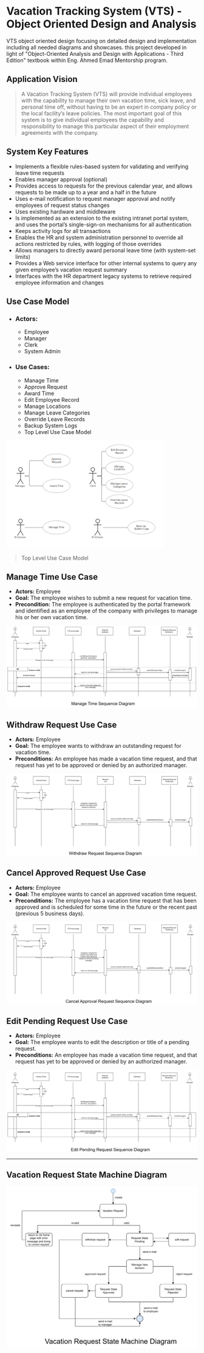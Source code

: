 # Vacation Tracking System (VTS) - Object Oriented Design and Analysis
VTS object oriented design focusing on detailed design and implementation including all needed diagrams and showcases.
this project developed in light of "Object-Oriented Analysis and Design with Applications - Third Edition" textbook within Eng. Ahmed Emad Mentorship program.
## Application Vision
>A Vacation Tracking System (VTS) will provide individual employees with the
capability to manage their own vacation time, sick leave, and personal time off,
without having to be an expert in company policy or the local facility’s leave
policies.
The most important goal of this system is to give individual employees the capability
and responsibility to manage this particular aspect of their employment
agreements with the company.
## System Key Features
- Implements a flexible rules-based system for validating and verifying leave
time requests
- Enables manager approval (optional)
- Provides access to requests for the previous calendar year, and allows
requests to be made up to a year and a half in the future
- Uses e-mail notification to request manager approval and notify employees
of request status changes
- Uses existing hardware and middleware
- Is implemented as an extension to the existing intranet portal system, and
uses the portal’s single-sign-on mechanisms for all authentication
- Keeps activity logs for all transactions
- Enables the HR and system administration personnel to override all actions
restricted by rules, with logging of those overrides
- Allows managers to directly award personal leave time (with system-set
limits)
- Provides a Web service interface for other internal systems to query any
given employee’s vacation request summary
- Interfaces with the HR department legacy systems to retrieve required
employee information and changes
## Use Case Model
- ### Actors:
    - Employee
    - Manager
    - Clerk
    - System Admin
- ### Use Cases:
    - Manage Time
    - Approve Request
    - Award Time
    - Edit Employee Record
    - Manage Locations
    - Manage Leave Categories
    - Override Leave Records
    - Backup System Logs
    - Top Level Use Case Model

![](https://github.com/au3m/Vacation-Tracking-System-OOD-/blob/main/assets/top%20level%20use%20case%20model.png?raw=true)
> Top Level Use Case Model

## Manage Time Use Case
- __Actors:__ Employee
- __Goal:__ The employee wishes to submit a new request for vacation time.
- __Precondition:__ The employee is authenticated by the portal framework and identified as an employee of the company with privileges to manage his or her own vacation time.

![](https://github.com/au3m/Vacation-Tracking-System-OOD-/blob/main/assets/manage%20time%20sd.png?raw=true)

## Withdraw Request Use Case
- __Actors:__ Employee
- __Goal:__ The employee wants to withdraw an outstanding request for vacation time.
- __Preconditions:__ An employee has made a vacation time request, and that request has yet to be approved or denied by an authorized manager.

![](https://github.com/au3m/Vacation-Tracking-System-OOD-/blob/main/assets/withdraw%20sd.png?raw=true)

## Cancel Approved Request Use Case
- __Actors:__ Employee
- __Goal:__ The employee wants to cancel an approved vacation time request.
- __Preconditions:__ The employee has a vacation time request that has been approved and is scheduled for some time in the future or the recent past (previous 5 business days).

![](https://github.com/au3m/Vacation-Tracking-System-OOD-/blob/main/assets/cancel%20sd.png?raw=true)

## Edit Pending Request Use Case
- __Actors:__ Employee
- __Goal:__ The employee wants to edit the description or title of a pending request.
- __Preconditions:__ An employee has made a vacation time request, and that request has yet to be approved or denied by an authorized manager.

![](https://github.com/au3m/Vacation-Tracking-System-OOD-/blob/main/assets/edit%20sd.png?raw=true)

 ---
 
## Vacation Request State Machine Diagram
![](https://github.com/au3m/Vacation-Tracking-System-OOD-/blob/main/assets/vacation%20request%20state%20machine.png?raw=true)

